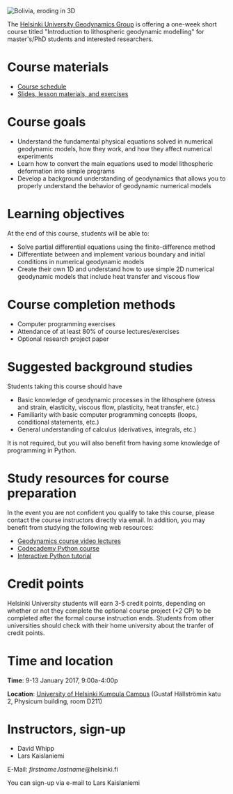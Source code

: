 ![Bolivia, eroding in 3D](img/LK0042-cropped.gif)

The [Helsinki University Geodynamics Group](http://wiki.helsinki.fi/display/HUGG) is offering a one-week short course titled "Introduction to lithospheric geodynamic modelling" for master's/PhD students and interested researchers.

# Course materials

- [Course schedule](https://introgm.github.io/slides/course-overview/#/5)
- [Slides, lesson materials, and exercises](https://introgm.github.io/course-materials)

# Course goals

- Understand the fundamental physical equations solved in numerical geodynamic models, how they work, and how they affect numerical experiments
- Learn how to convert the main equations used to model lithospheric deformation into simple programs
- Develop a background understanding of geodynamics that allows you to properly understand the behavior of geodynamic numerical models

# Learning objectives
At the end of this course, students will be able to:

- Solve partial differential equations using the finite-difference method
- Differentiate between and implement various boundary and initial conditions in numerical geodynamic models
- Create their own 1D and understand how to use simple 2D numerical geodynamic models that include heat transfer and viscous flow

# Course completion methods

- Computer programming exercises
- Attendance of at least 80% of course lectures/exercises
- Optional research project paper

# Suggested background studies
Students taking this course should have

- Basic knowledge of geodynamic processes in the lithosphere (stress and strain, elasticity, viscous flow, plasticity, heat transfer, etc.)
- Familiarity with basic computer programming concepts (loops, conditional statements, etc.)
- General understanding of calculus (derivatives, integrals, etc.)

It is not required, but you will also benefit from having some knowledge of programming in Python.

# Study resources for course preparation
In the event you are not confident you qualify to take this course, please contact the course instructors directly via email.
In addition, you may benefit from studying the following web resources:

- [Geodynamics course video lectures](https://www.youtube.com/channel/UCsSTyHHQVvnGdnKbidSj94A/playlists)
- [Codecademy Python course](https://www.codecademy.com/learn/python)
- [Interactive Python tutorial](https://www.learnpython.org/)

# Credit points
Helsinki University students will earn 3-5 credit points, depending on whether or not they complete the optional course project (+2 CP) to be completed after the formal course instruction ends.
Students from other universities should check with their home university about the tranfer of credit points.

# Time and location

**Time**: 9-13 January 2017, 9:00a-4:00p

**Location**: [University of Helsinki Kumpula Campus](https://www.google.fi/maps/place/Physicum,+Helsingin+yliopisto/@60.2047601,24.9610169,17z/data=!3m1!4b1!4m5!3m4!1s0x4692099f3f73a929:0x6f2ff7d77cd8fbfe!8m2!3d60.2047575!4d24.9632056) (Gustaf Hällströmin katu 2, Physicum building, room D211)

# Instructors, sign-up

 - David Whipp
 - Lars Kaislaniemi
 
 E-Mail: *firstname*.*lastname*@helsinki.fi
 
 You can sign-up via e-mail to Lars Kaislaniemi
